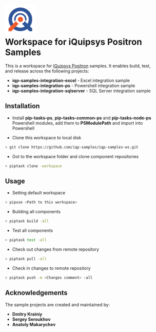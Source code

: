 # <img src="https://github.com/iqp-samples/iqp-samples-ws/raw/master/logo.png" alt="iQuipsys Logo" width="100px" height="100px"> <br/> Workspace for iQuipsys Positron Samples

This is a workspace for [IQuipsys Positron](http://www.iquipsys.com) samples.
It enables build, test, and release across the following projects:

- **iqp-samples-integration-excel** - Excel integration sample
- **iqp-samples-integration-ps** - Powershell integration sample
- **iqp-samples-integration-sqlserver** - SQL Server integration sample

## Installation

- Install **pip-tasks-ps**, **pip-tasks-common-ps** and **pip-tasks-node-ps** Powershell modules, 
add them to **PSModulePath** and import into Powershell

- Clone this workspace to local disk
```bash
> git clone https://github.com/iqp-samples/iqp-samples-ws.git
```

- Got to the workspace folder and clone component repositories
```bash
> piptask clone -workspace
```

## Usage

- Setting default workspace
```bash
> pipuse <Path to this workspace>
```

- Building all components
```bash
> piptask build -all
```

- Test all components
``` bash
> piptask test -all
```

- Check out changes from remote repository
```bash
> piptask pull -all
```

- Check in changes to remote repository
```bash
> piptask push -m <Changes comment> -all
```

## Acknowledgements

The sample projects are created and maintained by:
- **Dmitry Krainiy**
- **Sergey Seroukhov**
- **Anatoly Makarychev**
